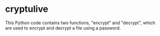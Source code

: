 # cryptulive
This Python code contains two functions, "encrypt" and "decrypt", which are used to encrypt and decrypt a file using a password.
